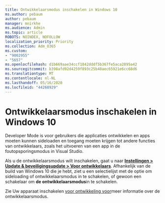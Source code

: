 ```yaml
---
title: Ontwikkelaarsmodus inschakelen in Windows 10
ms.author: pebaum
author: pebaum
manager: mnirkhe
ms.audience: Admin
ms.topic: article
ROBOTS: NOINDEX, NOFOLLOW
localization_priority: Priority
ms.collection: Adm_O365
ms.custom:
- "9002955"
- "5657"
ms.openlocfilehash: d1b669aae34ccf1842dddf5b367fe5aca2895a42
ms.sourcegitcommit: b398afd92d4259f893c25b48aec65921e6cc68d6
ms.translationtype: MT
ms.contentlocale: nl-NL
ms.lasthandoff: 05/16/2020
ms.locfileid: "44268929"
---
```

# <a name="enable-developer-mode-in-windows-10"></a>Ontwikkelaarsmodus inschakelen in Windows 10

Developer Mode is voor gebruikers die applicaties ontwikkelen en apps moeten kunnen sideloaden en toegang moeten krijgen tot andere functies van ontwikkelaars, zoals het uitvoeren van een app in de foutopsporingsmodus in Visual Studio.

Als u de ontwikkelaarsmodus wilt inschakelen, gaat u naar **[Instellingen > Update & beveiligingsupdate > Voor ontwikkelaars](ms-settings:developers?activationSource=GetHelp)**. Afhankelijk van de build van Windows 10 die je hebt, ziet u een selectielijst met de optie om sideloading of ontwikkelaarsmodus in te schakelen, of gewoon een schakelaar om **de ontwikkelaarsmodus**in te schakelen.

Zie Uw apparaat inschakelen [voor ontwikkeling voor](https://docs.microsoft.com/windows/uwp/get-started/enable-your-device-for-development)meer informatie over de ontwikkelaarsmodus.
